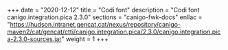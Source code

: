 +++
date        = "2020-12-12"
title       = "Codi font"
description = "Codi font canigo.integration.pica 2.3.0"
sections    = "canigo-fwk-docs"
enllac		= "https://hudson.intranet.gencat.cat/nexus/repository/canigo-maven2/cat/gencat/ctti/canigo.integration.pica/2.3.0/canigo.integration.pica-2.3.0-sources.jar"
weight		= 1
+++

